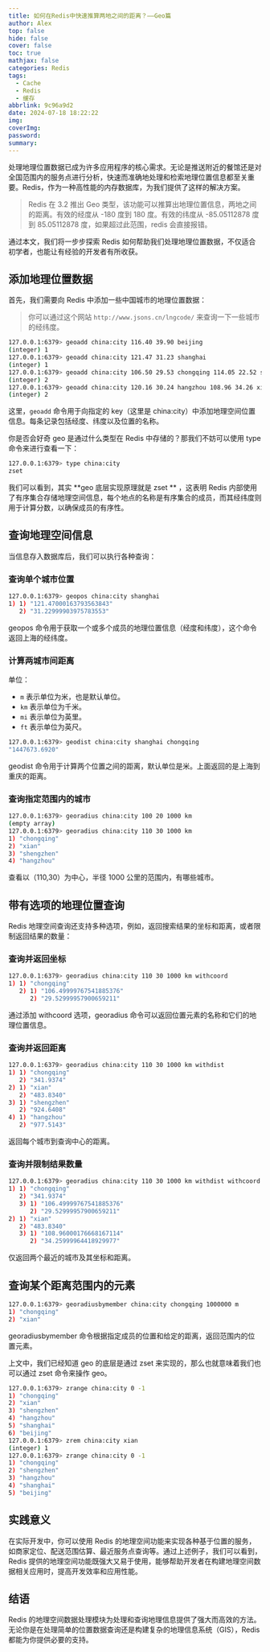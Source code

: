 ```yaml
---
title: 如何在Redis中快速推算两地之间的距离？——Geo篇
author: Alex
top: false
hide: false
cover: false
toc: true
mathjax: false
categories: Redis
tags:
  - Cache
  - Redis
  - 缓存
abbrlink: 9c96a9d2
date: 2024-07-18 18:22:22
img:
coverImg:
password:
summary:
---
```


处理地理位置数据已成为许多应用程序的核心需求。无论是推送附近的餐馆还是对全国范围内的服务点进行分析，快速而准确地处理和检索地理位置信息都至关重要。Redis，作为一种高性能的内存数据库，为我们提供了这样的解决方案。

> Redis 在 3.2 推出 Geo 类型，该功能可以推算出地理位置信息，两地之间的距离。有效的经度从 -180 度到 180 度。有效的纬度从 -85.05112878 度到 85.05112878 度，如果超过此范围，redis 会直接报错。

通过本文，我们将一步步探索 Redis 如何帮助我们处理地理位置数据，不仅适合初学者，也能让有经验的开发者有所收获。

## 添加地理位置数据
首先，我们需要向 Redis 中添加一些中国城市的地理位置数据：

> 你可以通过这个网站 `http://www.jsons.cn/lngcode/` 来查询一下一些城市的经纬度。

```bash
127.0.0.1:6379> geoadd china:city 116.40 39.90 beijing
(integer) 1
127.0.0.1:6379> geoadd china:city 121.47 31.23 shanghai
(integer) 1
127.0.0.1:6379> geoadd china:city 106.50 29.53 chongqing 114.05 22.52 shengzhen
(integer) 2
127.0.0.1:6379> geoadd china:city 120.16 30.24 hangzhou 108.96 34.26 xian
(integer) 2
```

这里，`geoadd` 命令用于向指定的 key（这里是 china:city）中添加地理空间位置信息。每条记录包括经度、纬度以及位置的名称。

你是否会好奇 geo 是通过什么类型在 Redis 中存储的？那我们不妨可以使用 type 命令来进行查看一下：

```bash
127.0.0.1:6379> type china:city
zset
```

我们可以看到，其实 **geo 底层实现原理就是 zset ** ，这表明 Redis 内部使用了有序集合存储地理空间信息，每个地点的名称是有序集合的成员，而其经纬度则用于计算分数，以确保成员的有序性。

## 查询地理空间信息

当信息存入数据库后，我们可以执行各种查询：

### 查询单个城市位置

```bash
127.0.0.1:6379> geopos china:city shanghai
1) 1) "121.47000163793563843"
   2) "31.22999903975783553"
```

geopos 命令用于获取一个或多个成员的地理位置信息（经度和纬度），这个命令返回上海的经纬度。

### 计算两城市间距离

单位：

- `m` 表示单位为米，也是默认单位。
- `km` 表示单位为千米。
- `mi` 表示单位为英里。
- `ft` 表示单位为英尺。

```bash
127.0.0.1:6379> geodist china:city shanghai chongqing
"1447673.6920"
```

geodist 命令用于计算两个位置之间的距离，默认单位是米。上面返回的是上海到重庆的距离。

### 查询指定范围内的城市

```bash
127.0.0.1:6379> georadius china:city 100 20 1000 km
(empty array)
127.0.0.1:6379> georadius china:city 110 30 1000 km
1) "chongqing"
2) "xian"
3) "shengzhen"
4) "hangzhou"
```
查看以（110,30）为中心，半径 1000 公里的范围内，有哪些城市。

## 带有选项的地理位置查询

Redis 地理空间查询还支持多种选项，例如，返回搜索结果的坐标和距离，或者限制返回结果的数量：

### 查询并返回坐标

```bash
127.0.0.1:6379> georadius china:city 110 30 1000 km withcoord
1) 1) "chongqing"
   2) 1) "106.49999767541885376"
      2) "29.52999957900659211"
```

通过添加 withcoord 选项，georadius 命令可以返回位置元素的名称和它们的地理位置信息。

### 查询并返回距离

```bash
127.0.0.1:6379> georadius china:city 110 30 1000 km withdist
1) 1) "chongqing"
   2) "341.9374"
2) 1) "xian"
   2) "483.8340"
3) 1) "shengzhen"
   2) "924.6408"
4) 1) "hangzhou"
   2) "977.5143"
```

返回每个城市到查询中心的距离。

### 查询并限制结果数量

```bash
127.0.0.1:6379> georadius china:city 110 30 1000 km withdist withcoord count 2
1) 1) "chongqing"
   2) "341.9374"
   3) 1) "106.49999767541885376"
      2) "29.52999957900659211"
2) 1) "xian"
   2) "483.8340"
   3) 1) "108.96000176668167114"
      2) "34.25999964418929977"
```

仅返回两个最近的城市及其坐标和距离。

## 查询某个距离范围内的元素

```bash
127.0.0.1:6379> georadiusbymember china:city chongqing 1000000 m
1) "chongqing"
2) "xian"
```

georadiusbymember 命令根据指定成员的位置和给定的距离，返回范围内的位置元素。

上文中，我们已经知道 geo 的底层是通过 zset 来实现的，那么也就意味着我们也可以通过 zset 命令来操作 geo。

```bash
127.0.0.1:6379> zrange china:city 0 -1
1) "chongqing"
2) "xian"
3) "shengzhen"
4) "hangzhou"
5) "shanghai"
6) "beijing"
127.0.0.1:6379> zrem china:city xian
(integer) 1
127.0.0.1:6379> zrange china:city 0 -1
1) "chongqing"
2) "shengzhen"
3) "hangzhou"
4) "shanghai"
5) "beijing"
```

## 实践意义

在实际开发中，你可以使用 Redis 的地理空间功能来实现各种基于位置的服务，如商家定位、配送范围估算、最近服务点查询等。通过上述例子，我们可以看到，Redis 提供的地理空间功能既强大又易于使用，能够帮助开发者在构建地理空间数据相关应用时，提高开发效率和应用性能。

## 结语

Redis 的地理空间数据处理模块为处理和查询地理信息提供了强大而高效的方法。无论你是在处理简单的位置数据查询还是构建复杂的地理信息系统（GIS），Redis 都能为你提供必要的支持。
